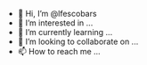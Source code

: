 - 👋 Hi, I’m @lfescobars
- 👀 I’m interested in ...
- 🌱 I’m currently learning ...
- 💞️ I’m looking to collaborate on ...
- 📫 How to reach me ...

<!---
lfescobars/lfescobars is a ✨ special ✨ repository because its `README.md` (this file) appears on your GitHub profile.
You can click the Preview link to take a look at your changes.
--->
